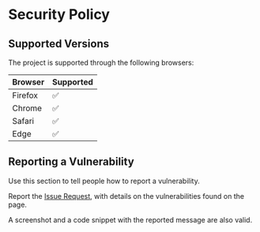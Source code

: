# Security Policy

## Supported Versions

The project is supported through the following browsers:

| Browser | Supported          |
| ------- | ------------------ |
| Firefox | :white_check_mark: |
| Chrome  | :white_check_mark: |
| Safari  | :white_check_mark: |
| Edge    | :white_check_mark: |

## Reporting a Vulnerability

Use this section to tell people how to report a vulnerability.

Report the [Issue Request](https://github.com/clcmo/aulas_SWI_2Info/issues/new?assignees=&labels=&template=bug_report.md&title=), with details on the vulnerabilities found on the page.

A screenshot and a code snippet with the reported message are also valid.
